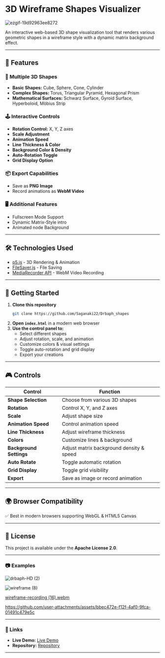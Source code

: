 # 3D Wireframe Shapes Visualizer

![ezgif-19d92963ee8272](https://github.com/user-attachments/assets/660b35b2-88aa-4c1f-afa7-688863965406)

An interactive web-based 3D shape visualization tool that renders various geometric shapes in a wireframe style with a dynamic matrix background effect.

---

## 🚀 Features

### 🎨 Multiple 3D Shapes
- **Basic Shapes:** Cube, Sphere, Cone, Cylinder
- **Complex Shapes:** Torus, Triangular Pyramid, Hexagonal Prism
- **Mathematical Surfaces:** Schwarz Surface, Gyroid Surface, Hyperboloid, Möbius Strip

### 🕹️ Interactive Controls
- **Rotation Control:** X, Y, Z axes
- **Scale Adjustment**
- **Animation Speed**
- **Line Thickness & Color**
- **Background Color & Density**
- **Auto-Rotation Toggle**
- **Grid Display Option**

### 📦 Export Capabilities
- Save as **PNG Image**
- Record animations as **WebM Video**

### 🖥️ Additional Features
- Fullscreen Mode Support
- Dynamic Matrix-Style intro
- Animated node Background

---

## 🛠️ Technologies Used

- [p5.js](https://p5js.org/) - 3D Rendering & Animation
- [FileSaver.js](https://github.com/eligrey/FileSaver.js/) - File Saving
- [MediaRecorder API](https://developer.mozilla.org/en-US/docs/Web/API/MediaRecorder) - WebM Video Recording

---

## 🔧 Getting Started

1. **Clone this repository**
   ```sh
   git clone https://github.com/Saganaki22/Drbaph_shapes
   ```
2. **Open `index.html`** in a modern web browser
3. **Use the control panel to:**
   - Select different shapes
   - Adjust rotation, scale, and animation
   - Customize colors & visual settings
   - Toggle auto-rotation and grid display
   - Export your creations

---

## 🎮 Controls

| **Control**            | **Function** |
|------------------------|-------------|
| **Shape Selection**    | Choose from various 3D shapes |
| **Rotation**           | Control X, Y, and Z axes |
| **Scale**              | Adjust shape size |
| **Animation Speed**    | Control animation speed |
| **Line Thickness**     | Adjust wireframe thickness |
| **Colors**             | Customize lines & background |
| **Background Settings**| Adjust matrix background density & speed |
| **Auto Rotate**        | Toggle automatic rotation |
| **Grid Display**       | Toggle grid visibility |
| **Export**             | Save as image or record animation |

---

## 🌍 Browser Compatibility

✅ Best in modern browsers supporting WebGL & HTML5 Canvas

---

## 📜 License

This project is available under the **Apache License 2.0**.

---

### 📷 Examples

![drbaph-HD (2)](https://github.com/user-attachments/assets/14ae3a11-7636-40a0-99a4-a57bb412bf4c)

![wireframe (8)](https://github.com/user-attachments/assets/046e29aa-aa06-4763-a905-70b1d18553e4)

[wireframe-recording (16).webm](https://github.com/user-attachments/assets/2f5a9ef9-4d4f-430d-9a99-4ce3d506884b)

https://github.com/user-attachments/assets/bbec472e-f12f-4af0-9fca-01491c479e5c



---

### 🔗 Links
- **Live Demo:** [Live Demo](https://saganaki22.github.io/Drbaph_shapes/)
- **Repository:** [Repository](https://github.com/Saganaki22/Drbaph_shapes)

---

